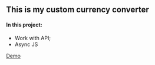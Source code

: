 ## This is my custom currency converter

#### In this project:
* Work with API;
* Async JS

[Demo](https://vlatskiy.github.io/Custom-currency-converter/index.html)
